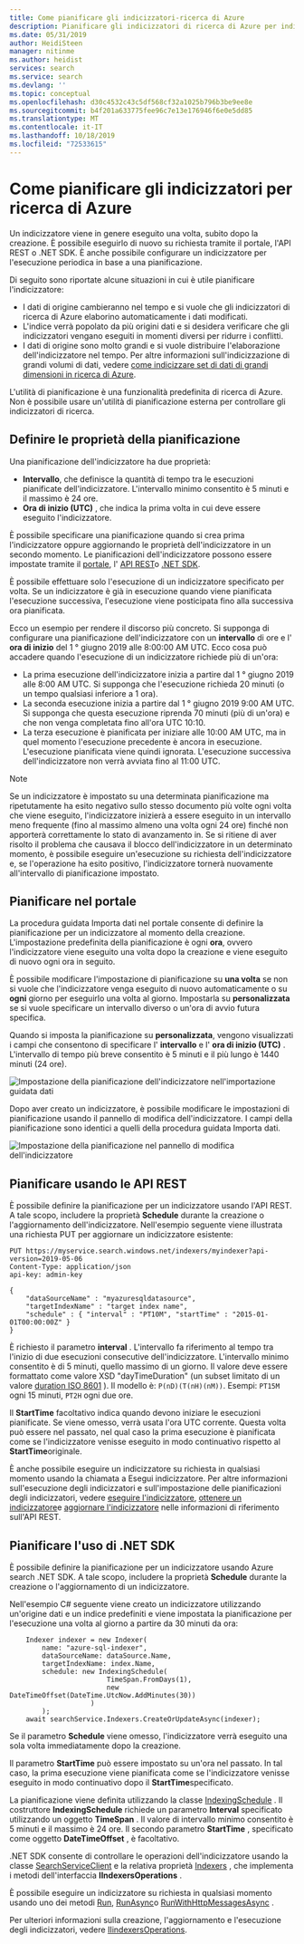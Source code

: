 ```yaml
---
title: Come pianificare gli indicizzatori-ricerca di Azure
description: Pianificare gli indicizzatori di ricerca di Azure per indicizzare il contenuto periodicamente o in momenti specifici.
ms.date: 05/31/2019
author: HeidiSteen
manager: nitinme
ms.author: heidist
services: search
ms.service: search
ms.devlang: ''
ms.topic: conceptual
ms.openlocfilehash: d30c4532c43c5df568cf32a1025b796b3be9ee8e
ms.sourcegitcommit: b4f201a633775fee96c7e13e176946f6e0e5dd85
ms.translationtype: MT
ms.contentlocale: it-IT
ms.lasthandoff: 10/18/2019
ms.locfileid: "72533615"
---
```

# <a name="how-to-schedule-indexers-for-azure-search"></a>Come pianificare gli indicizzatori per ricerca di Azure
Un indicizzatore viene in genere eseguito una volta, subito dopo la creazione. È possibile eseguirlo di nuovo su richiesta tramite il portale, l'API REST o .NET SDK. È anche possibile configurare un indicizzatore per l'esecuzione periodica in base a una pianificazione.

Di seguito sono riportate alcune situazioni in cui è utile pianificare l'indicizzatore:

* I dati di origine cambieranno nel tempo e si vuole che gli indicizzatori di ricerca di Azure elaborino automaticamente i dati modificati.
* L'indice verrà popolato da più origini dati e si desidera verificare che gli indicizzatori vengano eseguiti in momenti diversi per ridurre i conflitti.
* I dati di origine sono molto grandi e si vuole distribuire l'elaborazione dell'indicizzatore nel tempo. Per altre informazioni sull'indicizzazione di grandi volumi di dati, vedere [come indicizzare set di dati di grandi dimensioni in ricerca di Azure](search-howto-large-index.md).

L'utilità di pianificazione è una funzionalità predefinita di ricerca di Azure. Non è possibile usare un'utilità di pianificazione esterna per controllare gli indicizzatori di ricerca.

## <a name="define-schedule-properties"></a>Definire le proprietà della pianificazione

Una pianificazione dell'indicizzatore ha due proprietà:
* **Intervallo**, che definisce la quantità di tempo tra le esecuzioni pianificate dell'indicizzatore. L'intervallo minimo consentito è 5 minuti e il massimo è 24 ore.
* **Ora di inizio (UTC)** , che indica la prima volta in cui deve essere eseguito l'indicizzatore.

È possibile specificare una pianificazione quando si crea prima l'indicizzatore oppure aggiornando le proprietà dell'indicizzatore in un secondo momento. Le pianificazioni dell'indicizzatore possono essere impostate tramite il [portale](#portal), l' [API REST](#restApi)o [.NET SDK](#dotNetSdk).

È possibile effettuare solo l'esecuzione di un indicizzatore specificato per volta. Se un indicizzatore è già in esecuzione quando viene pianificata l'esecuzione successiva, l'esecuzione viene posticipata fino alla successiva ora pianificata.

Ecco un esempio per rendere il discorso più concreto. Si supponga di configurare una pianificazione dell'indicizzatore con un **intervallo** di ore e l' **ora di inizio** del 1 ° giugno 2019 alle 8:00:00 AM UTC. Ecco cosa può accadere quando l'esecuzione di un indicizzatore richiede più di un'ora:

* La prima esecuzione dell'indicizzatore inizia a partire dal 1 ° giugno 2019 alle 8:00 AM UTC. Si supponga che l'esecuzione richieda 20 minuti (o un tempo qualsiasi inferiore a 1 ora).
* La seconda esecuzione inizia a partire dal 1 ° giugno 2019 9:00 AM UTC. Si supponga che questa esecuzione riprenda 70 minuti (più di un'ora) e che non venga completata fino all'ora UTC 10:10.
* La terza esecuzione è pianificata per iniziare alle 10:00 AM UTC, ma in quel momento l'esecuzione precedente è ancora in esecuzione. L'esecuzione pianificata viene quindi ignorata. L'esecuzione successiva dell'indicizzatore non verrà avviata fino al 11:00 UTC.

> [!NOTE]
> Se un indicizzatore è impostato su una determinata pianificazione ma ripetutamente ha esito negativo sullo stesso documento più volte ogni volta che viene eseguito, l'indicizzatore inizierà a essere eseguito in un intervallo meno frequente (fino al massimo almeno una volta ogni 24 ore) finché non apporterà correttamente lo stato di avanzamento in.  Se si ritiene di aver risolto il problema che causava il blocco dell'indicizzatore in un determinato momento, è possibile eseguire un'esecuzione su richiesta dell'indicizzatore e, se l'operazione ha esito positivo, l'indicizzatore tornerà nuovamente all'intervallo di pianificazione impostato.

<a name="portal"></a>

## <a name="schedule-in-the-portal"></a>Pianificare nel portale

La procedura guidata Importa dati nel portale consente di definire la pianificazione per un indicizzatore al momento della creazione. L'impostazione predefinita della pianificazione è ogni **ora**, ovvero l'indicizzatore viene eseguito una volta dopo la creazione e viene eseguito di nuovo ogni ora in seguito.

È possibile modificare l'impostazione di pianificazione su **una volta** se non si vuole che l'indicizzatore venga eseguito di nuovo automaticamente o su **ogni** giorno per eseguirlo una volta al giorno. Impostarla su **personalizzata** se si vuole specificare un intervallo diverso o un'ora di avvio futura specifica.

Quando si imposta la pianificazione su **personalizzata**, vengono visualizzati i campi che consentono di specificare l' **intervallo** e l' **ora di inizio (UTC)** . L'intervallo di tempo più breve consentito è 5 minuti e il più lungo è 1440 minuti (24 ore).

   ![Impostazione della pianificazione dell'indicizzatore nell'importazione guidata dati](media/search-howto-schedule-indexers/schedule-import-data.png "Impostazione della pianificazione dell'indicizzatore nell'importazione guidata dati")

Dopo aver creato un indicizzatore, è possibile modificare le impostazioni di pianificazione usando il pannello di modifica dell'indicizzatore. I campi della pianificazione sono identici a quelli della procedura guidata Importa dati.

   ![Impostazione della pianificazione nel pannello di modifica dell'indicizzatore](media/search-howto-schedule-indexers/schedule-edit.png "Impostazione della pianificazione nel pannello di modifica dell'indicizzatore")

<a name="restApi"></a>

## <a name="schedule-using-rest-apis"></a>Pianificare usando le API REST

È possibile definire la pianificazione per un indicizzatore usando l'API REST. A tale scopo, includere la proprietà **Schedule** durante la creazione o l'aggiornamento dell'indicizzatore. Nell'esempio seguente viene illustrata una richiesta PUT per aggiornare un indicizzatore esistente:

    PUT https://myservice.search.windows.net/indexers/myindexer?api-version=2019-05-06
    Content-Type: application/json
    api-key: admin-key

    {
        "dataSourceName" : "myazuresqldatasource",
        "targetIndexName" : "target index name",
        "schedule" : { "interval" : "PT10M", "startTime" : "2015-01-01T00:00:00Z" }
    }

È richiesto il parametro **interval** . L'intervallo fa riferimento al tempo tra l'inizio di due esecuzioni consecutive dell'indicizzatore. L'intervallo minimo consentito è di 5 minuti, quello massimo di un giorno. Il valore deve essere formattato come valore XSD "dayTimeDuration" (un subset limitato di un valore [duration ISO 8601](https://www.w3.org/TR/xmlschema11-2/#dayTimeDuration) ). Il modello è: `P(nD)(T(nH)(nM))`. Esempi: `PT15M` ogni 15 minuti, `PT2H` ogni due ore.

Il **StartTime** facoltativo indica quando devono iniziare le esecuzioni pianificate. Se viene omesso, verrà usata l'ora UTC corrente. Questa volta può essere nel passato, nel qual caso la prima esecuzione è pianificata come se l'indicizzatore venisse eseguito in modo continuativo rispetto al **StartTime**originale.

È anche possibile eseguire un indicizzatore su richiesta in qualsiasi momento usando la chiamata a Esegui indicizzatore. Per altre informazioni sull'esecuzione degli indicizzatori e sull'impostazione delle pianificazioni degli indicizzatori, vedere [eseguire l'indicizzatore](https://docs.microsoft.com/rest/api/searchservice/run-indexer), [ottenere un indicizzatore](https://docs.microsoft.com/rest/api/searchservice/get-indexer)e [aggiornare l'indicizzatore](https://docs.microsoft.com/rest/api/searchservice/update-indexer) nelle informazioni di riferimento sull'API REST.

<a name="dotNetSdk"></a>

## <a name="schedule-using-the-net-sdk"></a>Pianificare l'uso di .NET SDK

È possibile definire la pianificazione per un indicizzatore usando Azure search .NET SDK. A tale scopo, includere la proprietà **Schedule** durante la creazione o l'aggiornamento di un indicizzatore.

Nell'esempio C# seguente viene creato un indicizzatore utilizzando un'origine dati e un indice predefiniti e viene impostata la pianificazione per l'esecuzione una volta al giorno a partire da 30 minuti da ora:

```
    Indexer indexer = new Indexer(
        name: "azure-sql-indexer",
        dataSourceName: dataSource.Name,
        targetIndexName: index.Name,
        schedule: new IndexingSchedule(
                        TimeSpan.FromDays(1), 
                        new DateTimeOffset(DateTime.UtcNow.AddMinutes(30))
                    )
        );
    await searchService.Indexers.CreateOrUpdateAsync(indexer);
```
Se il parametro **Schedule** viene omesso, l'indicizzatore verrà eseguito una sola volta immediatamente dopo la creazione.

Il parametro **StartTime** può essere impostato su un'ora nel passato. In tal caso, la prima esecuzione viene pianificata come se l'indicizzatore venisse eseguito in modo continuativo dopo il **StartTime**specificato.

La pianificazione viene definita utilizzando la classe [IndexingSchedule](https://docs.microsoft.com/dotnet/api/microsoft.azure.search.models.indexingschedule?view=azure-dotnet) . Il costruttore **IndexingSchedule** richiede un parametro **Interval** specificato utilizzando un oggetto **TimeSpan** . Il valore di intervallo minimo consentito è 5 minuti e il massimo è 24 ore. Il secondo parametro **StartTime** , specificato come oggetto **DateTimeOffset** , è facoltativo.

.NET SDK consente di controllare le operazioni dell'indicizzatore usando la classe [SearchServiceClient](https://docs.microsoft.com/dotnet/api/microsoft.azure.search.searchserviceclient) e la relativa proprietà [Indexers](https://docs.microsoft.com/dotnet/api/microsoft.azure.search.searchserviceclient.indexers) , che implementa i metodi dell'interfaccia **IIndexersOperations** . 

È possibile eseguire un indicizzatore su richiesta in qualsiasi momento usando uno dei metodi [Run](https://docs.microsoft.com/dotnet/api/microsoft.azure.search.indexersoperationsextensions.run), [RunAsync](https://docs.microsoft.com/dotnet/api/microsoft.azure.search.indexersoperationsextensions.runasync)o [RunWithHttpMessagesAsync](https://docs.microsoft.com/dotnet/api/microsoft.azure.search.iindexersoperations.runwithhttpmessagesasync) .

Per ulteriori informazioni sulla creazione, l'aggiornamento e l'esecuzione degli indicizzatori, vedere [IIindexersOperations](https://docs.microsoft.com/dotnet/api/microsoft.azure.search.iindexersoperations?view=azure-dotnet).

